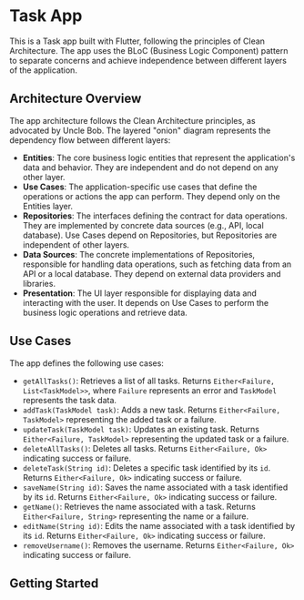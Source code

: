 # Task App

This is a Task app built with Flutter, following the principles of Clean Architecture. The app uses the BLoC (Business Logic Component) pattern to separate concerns and achieve independence between different layers of the application.

## Architecture Overview

The app architecture follows the Clean Architecture principles, as advocated by Uncle Bob. The layered "onion" diagram represents the dependency flow between different layers:

- **Entities**: The core business logic entities that represent the application's data and behavior. They are independent and do not depend on any other layer.
- **Use Cases**: The application-specific use cases that define the operations or actions the app can perform. They depend only on the Entities layer.
- **Repositories**: The interfaces defining the contract for data operations. They are implemented by concrete data sources (e.g., API, local database). Use Cases depend on Repositories, but Repositories are independent of other layers.
- **Data Sources**: The concrete implementations of Repositories, responsible for handling data operations, such as fetching data from an API or a local database. They depend on external data providers and libraries.
- **Presentation**: The UI layer responsible for displaying data and interacting with the user. It depends on Use Cases to perform the business logic operations and retrieve data.

## Use Cases

The app defines the following use cases:

- `getAllTasks()`: Retrieves a list of all tasks. Returns `Either<Failure, List<TaskModel>>`, where `Failure` represents an error and `TaskModel` represents the task data.
- `addTask(TaskModel task)`: Adds a new task. Returns `Either<Failure, TaskModel>` representing the added task or a failure.
- `updateTask(TaskModel task)`: Updates an existing task. Returns `Either<Failure, TaskModel>` representing the updated task or a failure.
- `deleteAllTasks()`: Deletes all tasks. Returns `Either<Failure, Ok>` indicating success or failure.
- `deleteTask(String id)`: Deletes a specific task identified by its `id`. Returns `Either<Failure, Ok>` indicating success or failure.
- `saveName(String id)`: Saves the name associated with a task identified by its `id`. Returns `Either<Failure, Ok>` indicating success or failure.
- `getName()`: Retrieves the name associated with a task. Returns `Either<Failure, String>` representing the name or a failure.
- `editName(String id)`: Edits the name associated with a task identified by its `id`. Returns `Either<Failure, Ok>` indicating success or failure.
- `removeUsername()`: Removes the username. Returns `Either<Failure, Ok>` indicating success or failure.

## Getting Started

